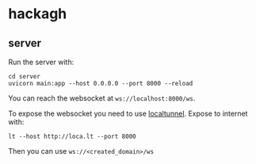 # hackagh

## server

Run the server with:

```shell
cd server
uvicorn main:app --host 0.0.0.0 --port 8000 --reload
```

You can reach the websocket at `ws://localhost:8000/ws`.

To expose the websocket you need to use [localtunnel](https://github.com/localtunnel/localtunnel). Expose to internet with:

```shell
lt --host http://loca.lt --port 8000
```

Then you can use `ws://<created_domain>/ws`
